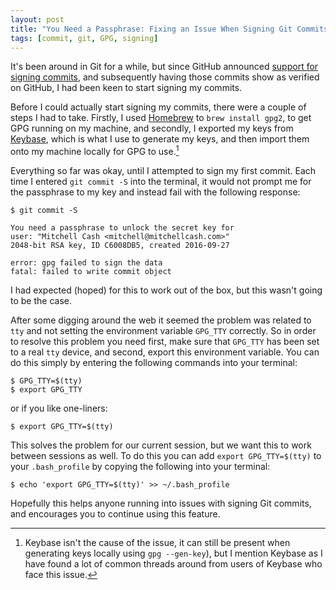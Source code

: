 ```yaml
---
layout: post
title: "You Need a Passphrase: Fixing an Issue When Signing Git Commits on a Mac"
tags: [commit, git, GPG, signing]
---
```


It's been around in Git for a while, but since GitHub announced [support for signing commits](https://help.github.com/articles/signing-commits-using-gpg), and subsequently having those commits show as verified on GitHub, I had been keen to start signing my commits.

Before I could actually start signing my commits, there were a couple of steps I had to take. Firstly, I used [Homebrew](https://brew.sh) to `brew install gpg2`, to get GPG running on my machine, and secondly, I exported my keys from [Keybase](https://keybase.io), which is what I use to generate my keys, and then import them onto my machine locally for GPG to use.[^1]

Everything so far was okay, until I attempted to sign my first commit. Each time I entered `git commit -S` into the terminal, it would not prompt me for the passphrase to my key and instead fail with the following response:

~~~ shell
$ git commit -S

You need a passphrase to unlock the secret key for
user: "Mitchell Cash <mitchell@mitchellcash.com>"
2048-bit RSA key, ID C6008DB5, created 2016-09-27

error: gpg failed to sign the data
fatal: failed to write commit object
~~~

I had expected (hoped) for this to work out of the box, but this wasn't going to be the case.

After some digging around the web it seemed the problem was related to `tty` and not setting the environment variable `GPG_TTY` correctly. So in order to resolve this problem you need first, make sure that `GPG_TTY` has been set to a real `tty` device, and second, export this environment variable. You can do this simply by entering the following commands into your terminal:

~~~ shell
$ GPG_TTY=$(tty)
$ export GPG_TTY
~~~

or if you like one-liners:

~~~ shell
$ export GPG_TTY=$(tty)
~~~

This solves the problem for our current session, but we want this to work between sessions as well. To do this you can add `export GPG_TTY=$(tty)` to your `.bash_profile` by copying the following into your terminal:

~~~ shell
$ echo 'export GPG_TTY=$(tty)' >> ~/.bash_profile
~~~

Hopefully this helps anyone running into issues with signing Git commits, and encourages you to continue using this feature.

[^1]: Keybase isn't the cause of the issue, it can still be present when generating keys locally using `gpg --gen-key`), but I mention Keybase as I have found a lot of common threads around from users of Keybase who face this issue.
